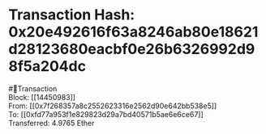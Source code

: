 
Transaction Hash: 0x20e492616f63a8246ab80e18621d28123680eacbf0e26b6326992d98f5a204dc
====================================================================================
  
#💸Transaction  
Block: [[14450983]]  
From: [[0x7f268357a8c2552623316e2562d90e642bb538e5]]  
To: [[0xfd77a953f1e829823d29a7bd40571b5ae6e6ce67]]  
Transferred: 4.9765 Ether